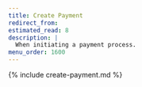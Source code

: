```yaml
---
title: Create Payment
redirect_from:
estimated_read: 8
description: |
  When initiating a payment process.
menu_order: 1600
---
```


{% include create-payment.md %}